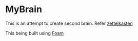 # MyBrain

This is an attempt to create second brain. Refer [zettelkasten](https://zettelkasten.de/posts/overview/#common-questions)

This being built using [Foam ](https://github.com/foambubble/foam)
